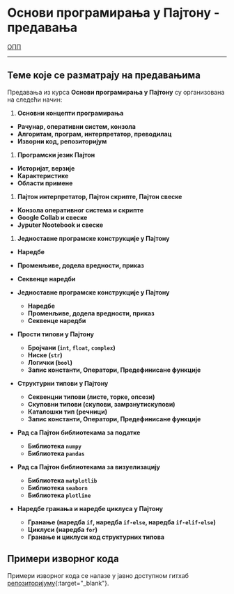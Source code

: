 # Основи програмирања у Пajтону - предавања

[ОПП](../README.md)

---

## Теме које се разматрају на предавањима

Предавања из курса **Основи програмирања у Пajтону** су организована на следећи начин:

1. **Основни концепти програмирања**

- **Рачунар, оперативни систем, конзола**
- **Aлгоритам, програм, интерпретатор, преводилац**
- **Изворни код, репозиторијум**

1. **Програмски језик Пајтон**

- **Историјат, верзије**
- **Карактеристике**
- **Области примене**

1. **Пајтон интерпретатор, Пајтон скрипте, Пајтон свеске**

- **Конзола оперативног система и скрипте**
- **Google Collab и свеске**
- **Jyputer Nootebook и свеске**

1. **Једноставне програмске конструкције у Пајтону**

- **Наредбе**
- **Променљиве, додела вредности, приказ**
- **Секвенце наредби**

- **Једноставне програмске конструкције у Пајтону**

  - **Наредбе**
  - **Променљиве, додела вредности, приказ**
  - **Секвенце наредби**

- **Прости типови у Пајтону**

  - **Бројчани (``int``,  ``float``,  ``complex``)**
  - **Ниске (``str``)**
  - **Логички (``bool``)**
  - **Запис константи, Оператори, Предефинисане функције**

- **Структурни типови у Пајтону**

  - **Секвенцни типови (листе, торке,  опсези)**
  - **Скуповни типови (скупови,  замрзнутискупови)**
  - **Каталошки тип (речници)**
  - **Запис константи, Оператори, Предефинисане функције**

- **Рад са Пајтон библиотекама за податке**

  - **Библиотека ``numpy``**
  - **Библиотека ``pandas``**

- **Рад са Пајтон библиотекама за визyелизацију**

  - **Библиотека ``matplotlib``**
  - **Библиотека ``seaborn``**
  - **Библиотека ``plotline``**

- **Наредбе гранања и наредбе циклуса у Пајтону**

  - **Гранање (наредба ``if``,  наредба ``if-else``,  наредба ``if-elif-else``)**
  - **Циклуси (наредба ``for``)**
  - **Гранање и циклуси код структурних типова**

## Примери изворног кода

Примери изворног кода се налазе у јавно доступном гитхаб [репозиторијуму](https://github.com/biof-python/primeri-predavanja.git){:target="_blank"}.
